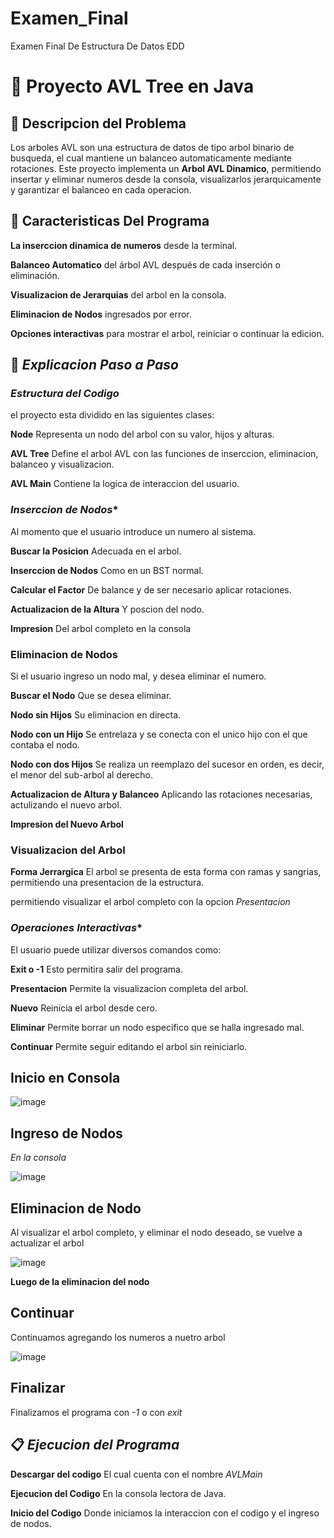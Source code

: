 # Examen_Final
Examen Final De Estructura De Datos EDD
# 🌳 Proyecto AVL Tree en Java
## 📌 Descripcion del Problema
Los arboles AVL son una estructura de datos de tipo arbol binario de busqueda, el cual mantiene un balanceo automaticamente mediante rotaciones.
Este proyecto implementa un **Arbol AVL Dinamico**, permitiendo insertar y eliminar numeros desde la consola, visualizarlos jerarquicamente y garantizar el balanceo en cada operacion.
## 📌 Caracteristicas Del Programa
**La inserccion dinamica de numeros** desde la terminal.

**Balanceo Automatico** del árbol AVL después de cada inserción o eliminación.

**Visualizacion de Jerarquias** del arbol en la consola.

**Eliminacion de Nodos** ingresados por error.

**Opciones interactivas** para mostrar el arbol, reiniciar o continuar la edicion.

## ️️️️️💬 *Explicacion Paso a Paso*
### *Estructura del Codigo*
el proyecto esta dividido en las siguientes clases:

**Node** Representa un nodo del arbol con su valor, hijos y alturas.

**AVL Tree** Define el arbol AVL con las funciones de inserccion, eliminacion, balanceo y visualizacion.

**AVL Main** Contiene la logica de interaccion del usuario.

### *Inserccion de Nodos**
Al momento que el usuario introduce un numero al sistema.

**Buscar la Posicion** Adecuada en el arbol.

**Inserccion de Nodos** Como en un BST normal.

**Calcular el Factor** De balance y de ser necesario aplicar rotaciones.

**Actualizacion de la Altura** Y poscion del nodo.

**Impresion** Del arbol completo en la consola

### **Eliminacion de Nodos**
Si el usuario ingreso un nodo mal, y desea eliminar el numero.

**Buscar el Nodo** Que se desea eliminar.

**Nodo sin Hijos** Su eliminacion en directa.

**Nodo con un Hijo** Se entrelaza y se conecta con el unico hijo con el que contaba el nodo.

**Nodo con dos Hijos** Se realiza un reemplazo del sucesor en orden, es decir, el menor del sub-arbol  al derecho.

**Actualizacion de Altura y Balanceo** Aplicando las rotaciones necesarias, actulizando el nuevo arbol.

**Impresion del Nuevo Arbol**

### **Visualizacion del Arbol**
**Forma Jerrargica** El arbol se presenta de esta forma con ramas y sangrias, permitiendo una presentacion de la estructura.

permitiendo visualizar el arbol completo con la opcion *Presentacion*

### *Operaciones Interactivas**
El usuario puede utilizar diversos comandos como:

**Exit o -1** Esto permitira salir del programa.

**Presentacion** Permite la visualizacion completa del arbol.

**Nuevo** Reinicia el arbol desde cero.

**Eliminar** Permite borrar un nodo especifico que se halla ingresado mal.

**Continuar** Permite seguir editando el arbol sin reiniciarlo.

## Inicio en Consola
![image](https://github.com/user-attachments/assets/234f952b-5b2c-4db4-b4f7-f14718dfa699)

## Ingreso de Nodos 

*En la consola*

![image](https://github.com/user-attachments/assets/e76a0e4a-ba9f-4516-8767-c77968839b16)

## Eliminacion de Nodo

Al visualizar el arbol completo, y eliminar el nodo deseado, se vuelve a actualizar el arbol

![image](https://github.com/user-attachments/assets/ba5563bf-400a-4f97-840c-74292fd0a59d)

**Luego de la eliminacion del nodo**

## Continuar

Continuamos agregando los numeros a nuetro arbol

![image](https://github.com/user-attachments/assets/b20173ff-eb07-4c22-a67d-c8d78effb65f)

## Finalizar

Finalizamos el programa con *-1* o con *exit*

## 📋 *Ejecucion del Programa*

**Descargar del codigo** El cual cuenta con el nombre *AVLMain*

**Ejecucion del Codigo** En la consola lectora de Java.

**Inicio del Codigo** Donde iniciamos la interaccion con el codigo y el ingreso de nodos.
